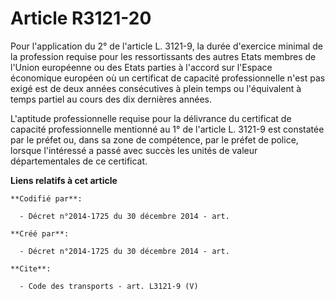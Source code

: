 # Article R3121-20

Pour l'application du 2° de l'article L. 3121-9, la durée d'exercice minimal de la profession requise pour les ressortissants
des autres Etats membres de l'Union européenne ou des Etats parties à l'accord sur l'Espace économique européen où un
certificat de capacité professionnelle n'est pas exigé est de deux années consécutives à plein temps ou l'équivalent à temps
partiel au cours des dix dernières années. 

L'aptitude professionnelle requise pour la délivrance du certificat de capacité professionnelle mentionné au 1° de l'article
L. 3121-9 est constatée par le préfet ou, dans sa zone de compétence, par le préfet de police, lorsque l'intéressé a passé
avec succès les unités de valeur départementales de ce certificat.

**Liens relatifs à cet article**

	**Codifié par**:

	  - Décret n°2014-1725 du 30 décembre 2014 - art.

	**Créé par**:

	  - Décret n°2014-1725 du 30 décembre 2014 - art.

	**Cite**:

	  - Code des transports - art. L3121-9 (V)
